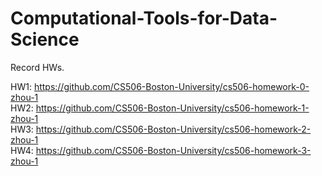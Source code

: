 # Computational-Tools-for-Data-Science   

Record HWs.  

HW1: https://github.com/CS506-Boston-University/cs506-homework-0-zhou-1    
HW2: https://github.com/CS506-Boston-University/cs506-homework-1-zhou-1    
HW3: https://github.com/CS506-Boston-University/cs506-homework-2-zhou-1     
HW4: https://github.com/CS506-Boston-University/cs506-homework-3-zhou-1       

